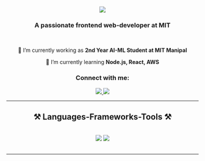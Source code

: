 <img align="right" />

<h1 align="center">
    <img src="https://readme-typing-svg.herokuapp.com/?font=Righteous&size=35&center=true&vCenter=true&width=500&height=70&duration=4000&lines=Hi+There!+👋;+I'm+Keshav+Agrawal!;" />
</h1>

<h3 align="center">A passionate frontend web-developer at MIT</h3>

<br/>

<div align="center">
 
 🔭 I’m currently working as **2nd Year AI-ML Student at MIT Manipal**
 
 🌱 I’m currently learning **Node.js, React, AWS**

 </div>
 
<div align="center"> 
    <h3>Connect with me:</h3>
  <a href="mailto:keshavanjaniagrawal@gmail.com">
    <img src="https://img.shields.io/badge/Gmail-333333?style=for-the-badge&logo=gmail&logoColor=red" />
  </a>
  <a href="https://www.linkedin.com/in/keshav-agrawal-607598287" target="_blank">
    <img src="https://img.shields.io/badge/LinkedIn-0077B5?style=for-the-badge&logo=linkedin&logoColor=white" target="_blank" />
  </a>
</div>

 <hr/>
 
<h2 align="center">⚒️ Languages-Frameworks-Tools ⚒️</h2>
<br/>
<div align="center">
    <img src="https://skillicons.dev/icons?i=react,bootstrap,mui,html,css,vscode,github,figma,tailwind,git,r" />
    <img src="https://skillicons.dev/icons?i=nodejs,python,javascript,typescript,express,firebase,mongodb,c,java,nextjs,mysql,flask" /><br>
</div>

<br/>
<hr/>
<br/>

